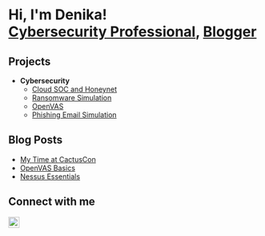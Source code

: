 <h1> Hi, I'm Denika! </br><a href="https://www.linkedin.com/in/denika-randle/">Cybersecurity Professional</a>, <a href="https://github.com/denika01">Blogger</a></h1>
<h2>Projects</h2>

- <b>Cybersecurity</b>
  - [Cloud SOC and Honeynet](https://github.com/denika01/cloud-soc)
  - [Ransomware Simulation](https://github.com/denika01/Ransomware-Simulation)
  - [OpenVAS](https://github.com/denika01/OpenVAS-Basics)
  - [Phishing Email Simulation](https://github.com/denika01/PhishingEmail-Simulation)

<h2>Blog Posts</h2>

- [My Time at CactusCon](https://www.dazi-tech.webflow.io)
- [OpenVAS Basics](https://www.dazi-tech.webflow.io)
- [Nessus Essentials](https://www.dazi-tech.webflow.io)

<h2>Connect with me</h2>

[<img align="left" alt="DenikaRandle | LinkedIn" width="22px" src="https://cdn.jsdelivr.net/npm/simple-icons@v3/icons/linkedin.svg" />][linkedin]

[linkedin]: https://linkedin.com/in/denika-randle


<!--
**denika01/denika01** is a ✨ _special_ ✨ repository because its `README.md` (this file) appears on your GitHub profile.

Here are some ideas to get you started:

- 🔭 I’m currently working on ...
- 🌱 I’m currently learning ...
- 👯 I’m looking to collaborate on ...
- 🤔 I’m looking for help with ...
- 💬 Ask me about ...
- 📫 How to reach me: ...
- 😄 Pronouns: ...
- ⚡ Fun fact: ...
-->
